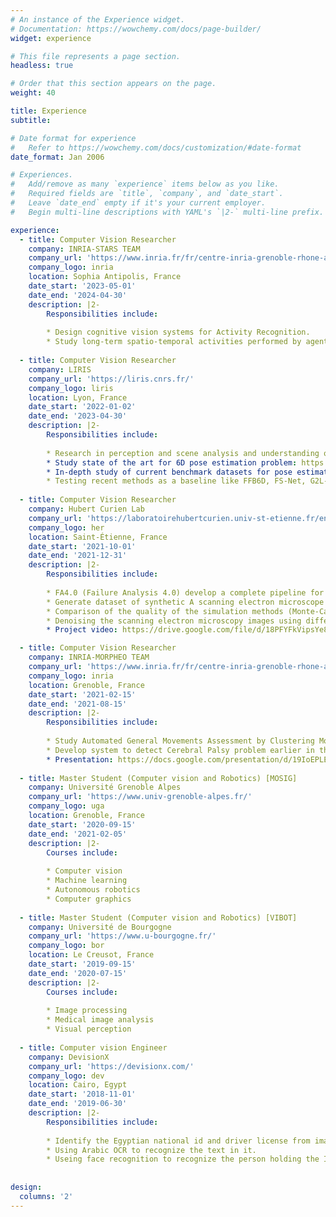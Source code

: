 ```yaml
---
# An instance of the Experience widget.
# Documentation: https://wowchemy.com/docs/page-builder/
widget: experience

# This file represents a page section.
headless: true

# Order that this section appears on the page.
weight: 40

title: Experience
subtitle:

# Date format for experience
#   Refer to https://wowchemy.com/docs/customization/#date-format
date_format: Jan 2006

# Experiences.
#   Add/remove as many `experience` items below as you like.
#   Required fields are `title`, `company`, and `date_start`.
#   Leave `date_end` empty if it's your current employer.
#   Begin multi-line descriptions with YAML's `|2-` multi-line prefix.

experience:
  - title: Computer Vision Researcher 
    company: INRIA-STARS TEAM
    company_url: 'https://www.inria.fr/fr/centre-inria-grenoble-rhone-alpes'
    company_logo: inria
    location: Sophia Antipolis, France
    date_start: '2023-05-01'
    date_end: '2024-04-30'
    description: |2-
        Responsibilities include:
        
        * Design cognitive vision systems for Activity Recognition. 
        * Study long-term spatio-temporal activities performed by agents such as human beings, animals or vehicles in the physical world.
    
  - title: Computer Vision Researcher 
    company: LIRIS 
    company_url: 'https://liris.cnrs.fr/'
    company_logo: liris
    location: Lyon, France
    date_start: '2022-01-02'
    date_end: '2023-04-30'
    description: |2-
        Responsibilities include:
        
        * Research in perception and scene analysis and understanding of robot manipulation.
        * Study state of the art for 6D pose estimation problem: https://mahmoud-ali-fcis.github.io/6D-Object-Pose-Estimation/
        * In-depth study of current benchmark datasets for pose estimation to Generate a new large-scale dataset for fruits using software developed in the team: https://mahmoud-ali-fcis.github.io/6D-Pose-Estimation-Datasets/Datasets_statistical/.
        * Testing recent methods as a baseline like FFB6D, FS-Net, G2L-Net, Densefusion, and PVNet on LINEMOD, YCB-V dataset and new dataset.
       
  - title: Computer Vision Researcher 
    company: Hubert Curien Lab 
    company_url: 'https://laboratoirehubertcurien.univ-st-etienne.fr/en/index.html'
    company_logo: her
    location: Saint-Étienne, France
    date_start: '2021-10-01'
    date_end: '2021-12-31'
    description: |2-
        Responsibilities include:
        
        * FA4.0 (Failure Analysis 4.0) develop a complete pipeline for failure diagnostic of electronic devices.
        * Generate dataset of synthetic A scanning electron microscope (SEM) images.
        * Comparison of the quality of the simulation methods (Monte-Carlo method and Deep Learning based methods).
        * Denoising the scanning electron microscopy images using different filters (NLM, Bilateral, Total variation (TV), BM3D).
        * Project video: https://drive.google.com/file/d/18PFYFkVipsYe8PayDIvoO_p-rS4A-o6m/viewAnalysing

  - title: Computer Vision Researcher 
    company: INRIA-MORPHEO TEAM 
    company_url: 'https://www.inria.fr/fr/centre-inria-grenoble-rhone-alpes'
    company_logo: inria
    location: Grenoble, France
    date_start: '2021-02-15'
    date_end: '2021-08-15'
    description: |2-
        Responsibilities include:
        
        * Study Automated General Movements Assessment by Clustering Motion Words from Infants Motion Sequences.
        * Develop system to detect Cerebral Palsy problem earlier in the infant in age 3 -5 months.
        * Presentation: https://docs.google.com/presentation/d/19IoEPLEGcwnHSwsggvjPOdbwHHx-o-xr1gSOb-wvrA0/edit?usp=sharing
    
  - title: Master Student (Computer vision and Robotics) [MOSIG]
    company: Université Grenoble Alpes 
    company_url: 'https://www.univ-grenoble-alpes.fr/'
    company_logo: uga
    location: Grenoble, France
    date_start: '2020-09-15'
    date_end: '2021-02-05'
    description: |2-
        Courses include:
        
        * Computer vision
        * Machine learning
        * Autonomous robotics
        * Computer graphics
    
  - title: Master Student (Computer vision and Robotics) [VIBOT] 
    company: Université de Bourgogne 
    company_url: 'https://www.u-bourgogne.fr/'
    company_logo: bor
    location: Le Creusot, France
    date_start: '2019-09-15'
    date_end: '2020-07-15'
    description: |2-
        Courses include:
        
        * Image processing
        * Medical image analysis
        * Visual perception
    
  - title: Computer vision Engineer 
    company: DevisionX 
    company_url: 'https://devisionx.com/'
    company_logo: dev
    location: Cairo, Egypt
    date_start: '2018-11-01'
    date_end: '2019-06-30'
    description: |2-
        Responsibilities include:
        
        * Identify the Egyptian national id and driver license from images. 
        * Using Arabic OCR to recognize the text in it.
        * Useing face recognition to recognize the person holding the ID.
     
    
design:
  columns: '2'
---
```

